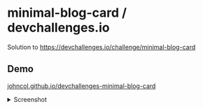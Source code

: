 # minimal-blog-card / devchallenges.io

Solution to https://devchallenges.io/challenge/minimal-blog-card

## Demo

<a href="https://johncol.github.io/devchallenges-minimal-blog-card/" target="_blank">johncol.github.io/devchallenges-minimal-blog-card</a>

<details>
  <summary>Screenshot</summary>
  <img src="https://cdn.faire.com/fastly/6a8553095664a153d5ebfb08ccc8803f12ce0fa64c5edb4421bc13766f036c34.png" />
</details>
